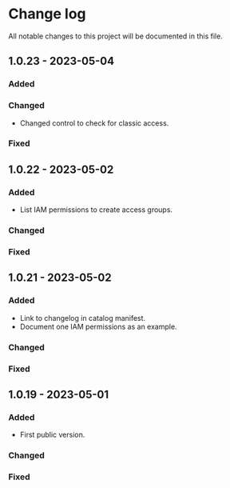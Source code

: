 # Change log

All notable changes to this project will be documented in this file.

## 1.0.23 - 2023-05-04

### Added
### Changed
   * Changed control to check for classic access.
### Fixed

## 1.0.22 - 2023-05-02

### Added
   * List IAM permissions to create access groups.
### Changed
### Fixed

## 1.0.21 - 2023-05-02

### Added
   * Link to changelog in catalog manifest.
   * Document one IAM permissions as an example.
### Changed
### Fixed

## 1.0.19 - 2023-05-01

### Added
   * First public version.
### Changed
### Fixed
